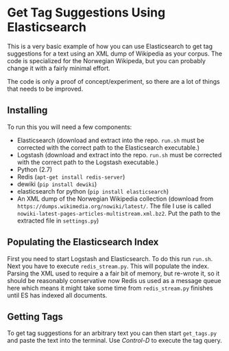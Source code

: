 Get Tag Suggestions Using Elasticsearch
=============

This is a very basic example of how you can use Elasticsearch to get tag
suggestions for a text using an XML dump of Wikipedia as your corpus. The code
is specialized for the Norwegian Wikipeda, but you can probably change it with
a fairly minimal effort. 

The code is only a proof of concept/experiment, so there are a lot of things
that needs to be improved.

Installing
-----------
To run this you will need a few components:
 - Elasticsearch (download and extract into the repo. ``run.sh`` must be
   corrected with the correct path to the Elasticsearch executable.)
 - Logstash (download and extract into the repo. ``run.sh`` must be corrected
   with the correct path to the Logstash executable.)
 - Python (2.7)
 - Redis (``apt-get install redis-server``)
 - dewiki (``pip install dewiki``)
 - elasticsearch for python (``pip install elasticsearch``)
 - An XML dump of the Norwegian Wikipedia collection (download from
   ``https://dumps.wikimedia.org/nowiki/latest/``. The file I use is called
   ``nowiki-latest-pages-articles-multistream.xml.bz2``. Put the path to the
   extracted file in ``settings.py``)

Populating the Elasticsearch Index
-----------
First you need to start Logstash and Elasticsearch. To do this run ``run.sh``.
Next you have to execute ``redis_stream.py``. This will populate the index.
Parsing the XML used to require a a fair bit of memory, but re-wrote it, so 
it should be reasonably conservative now Redis us used as a message queue here
which means it might take some time from ``redis_stream.py`` finishes until
ES has indexed all documents.

Getting Tags
-----------
To get tag suggestions for an arbitrary text you can then start ``get_tags.py``
and paste the text into the terminal. Use *Control-D* to execute the tag query.

